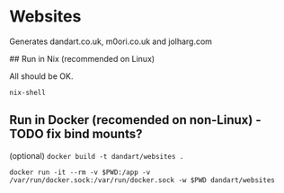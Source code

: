 # Websites

Generates dandart.co.uk, m0ori.co.uk and jolharg.com

## Run in Nix (recommended on Linux)

All should be OK.

`nix-shell`
## Run in Docker (recomended on non-Linux) - TODO fix bind mounts?

(optional) `docker build -t dandart/websites .`

`docker run -it --rm -v $PWD:/app -v /var/run/docker.sock:/var/run/docker.sock -w $PWD dandart/websites`